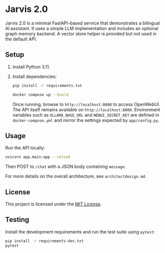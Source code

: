 # Jarvis 2.0

Jarvis 2.0 is a minimal FastAPI-based service that demonstrates a bilingual AI assistant. It uses a simple LLM implementation and includes an optional graph memory backend. A vector store helper is provided but not used in the default API.

## Setup

1. Install Python 3.11.
2. Install dependencies:
   ```bash
   pip install -r requirements.txt
   ```

   ```bash
   docker compose up --build
   ```
   Once running, browse to `http://localhost:8080` to access OpenWebUI. The API
   itself remains available on `http://localhost:8000`.
   Environment variables such as `OLLAMA_BASE_URL` and `WEBUI_SECRET_KEY` are
   defined in `docker-compose.yml` and mirror the settings expected by
   `app/config.py`.

## Usage

Run the API locally:
```bash
uvicorn app.main:app --reload
```
Then POST to `/chat` with a JSON body containing `message`.

For more details on the overall architecture, see `architectdesign.md`.

## License

This project is licensed under the [MIT License](LICENSE).

## Testing

Install the development requirements and run the test suite using `pytest`:

```bash
pip install -r requirements-dev.txt
pytest
```
